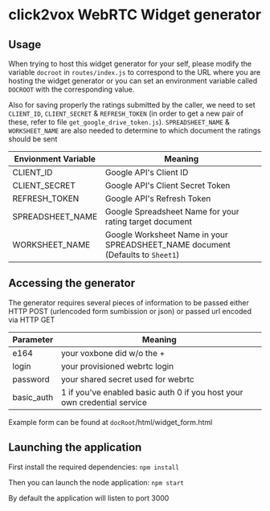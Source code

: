 # click2vox WebRTC Widget generator

## Usage

When trying to host this widget generator for your self, please modify the variable `docroot` in `routes/index.js` to correspond to the URL where you are hosting the widget generator or you can set an environment variable called `DOCROOT` with the corresponding value.

Also for saving properly the ratings submitted by the caller, we need to set
`CLIENT_ID`, `CLIENT_SECRET` & `REFRESH_TOKEN` (in order to get a new pair of these, refer to file `get_google_drive_token.js`).
`SPREADSHEET_NAME` & `WORKSHEET_NAME` are also needed to determine to which document the ratings should be sent

Envionment Variable | Meaning
----------|--------
CLIENT_ID       | Google API's Client ID
CLIENT_SECRET     | Google API's Client Secret Token
REFRESH_TOKEN  | Google API's Refresh Token
SPREADSHEET_NAME| Google Spreadsheet Name for your rating target document
WORKSHEET_NAME| Google Worksheet Name in your SPREADSHEET_NAME document (Defaults to `Sheet1`)

## Accessing the generator

The generator requires several pieces of information to be passed either HTTP POST  (urlencoded form sumbission or json) or passed url encoded via HTTP GET

Parameter | Meaning
----------|--------
e164      | your voxbone did w/o the +
login     | your provisioned webrtc login
password  | your shared secret used for webrtc
basic_auth| 1 if you've enabled basic auth 0 if you host your own credential service

Example form can be found at `docRoot`/html/widget_form.html


## Launching the application
First install the required dependencies:
`npm install`


Then you can launch the node application:
`npm start`

By default the application will listen to port 3000
